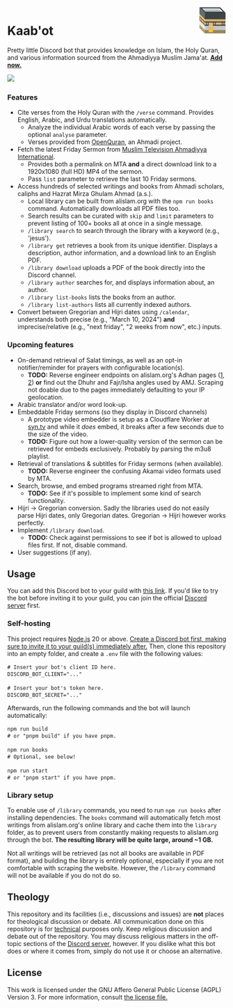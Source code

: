 <img width="64" height="64" align="right" src="logo.svg">
<h1>Kaab'ot</h1>

Pretty little Discord bot that provides knowledge on Islam, the Holy Quran, and various information sourced from the Ahmadiyya Muslim Jama'at. [**Add now.**](https://discord.com/oauth2/authorize?client_id=1215815540803895378&permissions=277025442880&scope=bot)

[![](https://dcbadge.vercel.app/api/server/sXbjZzH5zy?style=flat)](https://discord.gg/sXbjZzH5zy)

### Features

- Cite verses from the Holy Quran with the `/verse` command. Provides English, Arabic, and Urdu translations automatically.
  - Analyze the individual Arabic words of each verse by passing the optional `analyse` parameter.
  - Verses provided from [OpenQuran](https://www.openquran.com/), an Ahmadi project.
- Fetch the latest Friday Sermon from [Muslim Television Ahmadiyya International](https://beta.mta.tv/).
  - Provides both a permalink on MTA **and** a direct download link to a 1920x1080 (full HD) MP4 of the sermon.
  - Pass `list` parameter to retrieve the last 10 Friday sermons.
- Access hundreds of selected writings and books from Ahmadi scholars, caliphs and Hazrat Mirza Ghulam Ahmad (a.s.).
  - Local library can be built from alislam.org with the `npm run books` command. Automatically downloads all PDF files too.
  - Search results can be curated with `skip` and `limit` parameters to prevent listing of 100+ books all at once in a single message.
  - `/library search` to search through the library with a keyword (e.g., 'jesus').
  - `/library get` retrieves a book from its unique identifier. Displays a description, author information, and a download link to an English PDF.
  - `/library download` uploads a PDF of the book directly into the Discord channel.
  - `/library author` searches for, and displays information about, an author.
  - `/library list-books` lists the books from an author.
  - `/library list-authors` lists all currently indexed authors.
- Convert between Gregorian and Hijri dates using `/calendar`, understands both precise (e.g., "March 10, 2024") **and** imprecise/relative (e.g., "next friday", "2 weeks from now", etc.) inputs.

### Upcoming features

- On-demand retrieval of Salat timings, as well as an opt-in notifier/reminder for prayers with configurable location(s).
  - **TODO:** Reverse engineer endpoints on alislam.org's Adhan pages ([1](https://www.alislam.org/adhan/calendar), [2](https://www.alislam.org/adhan)) **or** find out the Dhuhr and Fajr/Isha angles used by AMJ. Scraping not doable due to the pages immediately defaulting to your IP geolocation.
- Arabic translator and/or word look-up.
- Embeddable Friday sermons (so they display in Discord channels)
  - A prototype video embedder is setup as a Cloudflare Worker at [syn.tv](https://github.com/mblouka/syntv) and while it _does_ embed, it breaks after a few seconds due to the size of the video.
  - **TODO:** Figure out how a lower-quality version of the sermon can be retrieved for embeds exclusively. Probably by parsing the m3u8 playlist.
- Retrieval of translations & subtitles for Friday sermons (when available).
  - **TODO:** Reverse engineer the confusing Akamai video formats used by MTA.
- Search, browse, and embed programs streamed right from MTA.
  - **TODO:** See if it's possible to implement some kind of search functionality.
- Hijri → Gregorian conversion. Sadly the libraries used do not easily parse Hijri dates, only Gregorian dates. Gregorian → Hijri however works perfectly.
- Implement `/library download`.
  - **TODO:** Check against permissions to see if bot is allowed to upload files first. If not, disable command.
- User suggestions (if any).

## Usage

You can add this Discord bot to your guild with [this link](https://discord.com/oauth2/authorize?client_id=1215815540803895378&permissions=277025442880&scope=bot). If you'd like to try the bot before inviting it to your guild, you can join the official [Discord server](https://discord.gg/sXbjZzH5zy) first.

### Self-hosting

This project requires [Node.js](https://nodejs.org/en) 20 or above. [Create a Discord bot first, making sure to invite it to your guild(s) immediately after.](https://discord.com/developers/docs/getting-started#step-1-creating-an-app) Then, clone this repository into an empty folder, and create a `.env` file with the following values:

```shell
# Insert your bot's client ID here.
DISCORD_BOT_CLIENT="..."

# Insert your bot's token here.
DISCORD_BOT_SECRET="..."
```

Afterwards, run the following commands and the bot will launch automatically:

```shell
npm run build
# or "pnpm build" if you have pnpm.

npm run books
# Optional, see below!

npm run start
# or "pnpm start" if you have pnpm.
```

### Library setup

To enable use of `/library` commands, you need to run `npm run books` after installing dependencies. The `books` command will automatically fetch most writings from alislam.org's online library and cache them into the `library` folder, as to prevent users from constantly making requests to alislam.org through the bot. **The resulting library will be quite large, around ~1 GB.**

Not all writings will be retrieved (as not all books are available in PDF format), and building the library is entirely optional, especially if you are not comfortable with scraping the website. However, the `/library` command will not be available if you do not do so.

## Theology

This repository and its facilities (i.e., discussions and issues) are **not** places for theological discussion or debate. All communication done on this repository is for <ins>technical</ins> purposes only. Keep religious discussion and debate out of the repository. You may discuss religious matters in the off-topic sections of the [Discord server](https://discord.gg/sXbjZzH5zy), however. If you dislike what this bot does or where it comes from, simply do not use it or choose an alternative.

## License

This work is licensed under the GNU Affero General Public License (AGPL) Version 3. For more information, consult [the license file.](/LICENSE)
